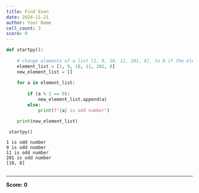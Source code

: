 ```yaml
---
title: Find Even
date: 2024-11-21
author: Your Name
cell_count: 3
score: 0
---
```


```python
def startpy():
    
    # change elements of a list [1, 9, 10, 11, 201, 8], to 0 if the element exceeds 20.
    element_list = [1, 9, 10, 11, 201, 8]
    new_element_list = []
    
    for a in element_list:
        
        if (a % 2 == 0):
            new_element_list.append(a)
        else:
            print(f"{a} is odd number")

    print(new_element_list)
```


```python
 startpy()
```

    1 is odd number
    9 is odd number
    11 is odd number
    201 is odd number
    [10, 8]



```python

```


---
**Score: 0**
